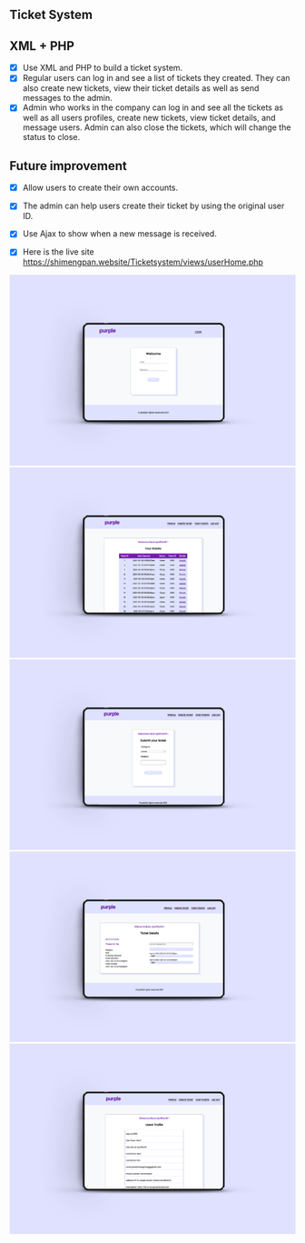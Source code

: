 ## Ticket System
## XML + PHP
- [X] Use XML and PHP to build a ticket system.
- [X] Regular users can log in and see a list of tickets they created. They can also create new tickets, view their ticket details as well as send messages to the admin.
- [X] Admin who works in the company can log in and see all the tickets as well as all users profiles, create new tickets, view ticket details, and message users. Admin can also close the tickets, which will change the status to close.
## Future improvement
- [X] Allow users to create their own accounts.
- [X] The admin can help users create their ticket by using the original user ID.
- [X] Use Ajax to show when a new message is received.
  
- [X] Here is the live site https://shimengpan.website/Ticketsystem/views/userHome.php
<img src="images/v1.jpg" />
<img src="images/v2.jpg" />
<img src="images/v3.jpg" />
<img src="images/v4.jpg" />
<img src="images/v5.jpg" />
 